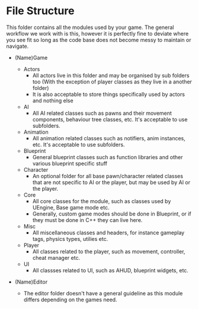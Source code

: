 # File Structure
This folder contains all the modules used by your game. The general workflow we work with is this, however it is perfectly fine to deviate where you see fit
so long as the code base does not become messy to maintain or navigate.

- (Name)Game
    - Actors
        - All actors live in this folder and may be organised by sub folders too  (With the exception of player classes as they live in a another folder)
        - It is also acceptable to store things specifically used by actors and nothing else
    - AI
        - All AI related classes such as pawns and their movement components, behaviour tree classes, etc. It's acceptable to use subfolders.
    - Animation
        - All animation related classes such as notifiers, anim instances, etc. It's acceptable to use subfolders.
    - Blueprint
        - General blueprint classes such as function libraries and other various blueprint specific stuff
    - Character
        - An optional folder for all base pawn/character related classes that are not specific to AI or the player, but may be used by AI or the player.
    - Core
        - All core classes for the module, such as classes used by UEngine, Base game mode etc.
        - Generally, custom game modes should be done in Blueprint, or if they must be done in C++ they can live here.
    - Misc
        - All miscellaneous classes and headers, for instance gameplay tags, physics types, utilies etc.
    - Player
        - All classes related to the player, such as movement, controller, cheat manager etc.
    - UI
        - All classses related to UI, such as AHUD, blueprint widgets, etc.

- (Name)Editor
    - The editor folder doesn't have a general guideline as this module differs depending on the games need.
